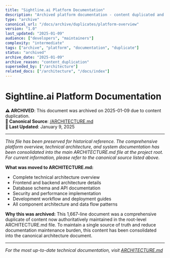 ```yaml
---
title: "Sightline.ai Platform Documentation"
description: "Archived platform documentation - content duplicated and consolidated"
type: "archive"
canonical_url: "/docs/archive/duplicates/platform-overview"
version: "1.0"
last_updated: "2025-01-09"
audience: ["developers", "maintainers"]
complexity: "intermediate"
tags: ["archive", "platform", "documentation", "duplicate"]
status: "archived"
archive_date: "2025-01-09"
archive_reason: "content_duplication"
superseded_by: ["/architecture"]
related_docs: ["/architecture", "/docs/index"]
---
```


# Sightline.ai Platform Documentation

**⚠️ ARCHIVED**: This document was archived on 2025-01-09 due to content duplication.  
**📍 Canonical Source**: [/ARCHITECTURE.md](../../../ARCHITECTURE.md)  
**🔄 Last Updated**: January 9, 2025  

---

*This file has been preserved for historical reference. The comprehensive platform overview, technical architecture, and system documentation has been consolidated into the main ARCHITECTURE.md file at the project root. For current information, please refer to the canonical source listed above.*

**What was moved to ARCHITECTURE.md:**

- Complete technical architecture overview
- Frontend and backend architecture details  
- Database schema and API documentation
- Security and performance implementation
- Development workflow and deployment guides
- All component architecture and data flow patterns

**Why this was archived:**
This 1,667-line document was a comprehensive duplicate of content now authoritatively maintained in the root-level ARCHITECTURE.md file. To maintain a single source of truth and reduce documentation maintenance burden, this content has been consolidated into the canonical architecture document.

---

*For the most up-to-date technical documentation, visit [ARCHITECTURE.md](../../../ARCHITECTURE.md)*
